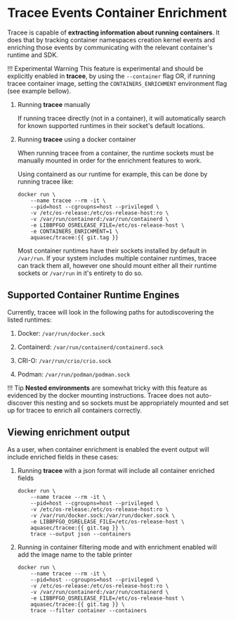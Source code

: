 # Tracee Events Container Enrichment

Tracee is capable of **extracting information about running containers**. It
does that by tracking container namespaces creation kernel events and enriching
those events by communicating with the relevant container's runtime and SDK.

!!! Experimental Warning
    This feature is experimental and should be explicitly enabled in
    **tracee**, by using the `--container` flag OR, if running tracee
    container image, setting the `CONTAINERS_ENRICHMENT` environment flag (see
    example bellow).

1. Running **tracee** manually

    If running tracee directly (not in a container), it will automatically
    search for known supported runtimes in their socket's default locations.

2. Running **tracee** using a docker container

    When running tracee from a container, the runtime sockets must be manually
    mounted in order for the enrichment features to work.

    Using containerd as our runtime for example, this can be done by running
    tracee like:
    
    ```console
    docker run \
        --name tracee --rm -it \
        --pid=host --cgroupns=host --privileged \
        -v /etc/os-release:/etc/os-release-host:ro \
        -v /var/run/containerd:/var/run/containerd \
        -e LIBBPFGO_OSRELEASE_FILE=/etc/os-release-host \
        -e CONTAINERS_ENRICHMENT=1 \
        aquasec/tracee:{{ git.tag }}
    ```

    Most container runtimes have their sockets installed by default in
    `/var/run`. If your system includes multiple container runtimes, tracee can
    track them all, however one should mount either all their runtime sockets
    or `/var/run` in it's entirety to do so.

## Supported Container Runtime Engines

Currently, tracee will look in the following paths for autodiscovering the
listed runtimes:

1. Docker:     `/var/run/docker.sock`

2. Containerd: `/var/run/containerd/containerd.sock`

3. CRI-O:      `/var/run/crio/crio.sock`

4. Podman:     `/var/run/podman/podman.sock`

!!! Tip
    **Nested environments** are somewhat tricky with this feature as evidenced
    by the docker mounting instructions. Tracee does not auto-discover this
    nesting and so sockets must be appropriately mounted and set up for tracee
    to enrich all containers correctly.

## Viewing enrichment output

As a user, when container enrichment is enabled the event output will include enriched fields in these cases:

1. Running **tracee** with a json format will include all container enriched fields

    ```console
    docker run \
        --name tracee --rm -it \
        --pid=host --cgroupns=host --privileged \
        -v /etc/os-release:/etc/os-release-host:ro \
        -v /var/run/docker.sock:/var/run/docker.sock \
        -e LIBBPFGO_OSRELEASE_FILE=/etc/os-release-host \
        aquasec/tracee:{{ git.tag }} \
        trace --output json --containers
    ```

2. Running in container filtering mode and with enrichment enabled will add the image name to the table printer

    ```console
    docker run \
        --name tracee --rm -it \
        --pid=host --cgroupns=host --privileged \
        -v /etc/os-release:/etc/os-release-host:ro \
        -v /var/run/containerd:/var/run/containerd \
        -e LIBBPFGO_OSRELEASE_FILE=/etc/os-release-host \
        aquasec/tracee:{{ git.tag }} \
        trace --filter container --containers
    ```
